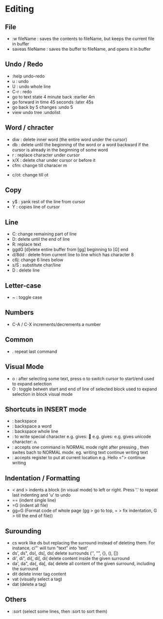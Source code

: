 # Editing

## File
- :w fileName : saves the contents to fileName, but keeps the current file in buffer
- saveas fileName : saves the buffer to fileName, and opens it in buffer


## Undo / Redo
- :help undo-redo
- u : undo
- U : undo whole line
- C-r : redo
- go to text state 4 minute back
  :earlier 4m
- go forward in time 45 seconds
  :later 45s
- go back by 5 changes
  :undo 5
- view undo tree
  :undolist

## Word / chracter
- diw : delete inner word (the entire word under the cursor)
- db : delete until the beginning of the word or a word backward if the cursor is already in the beginning of some word
- r : replace character under cursor
- x/X : delete char under cursor or before it
- cfm: change till characer m
* c/ot: change till ot



## Copy
- y$ : yank rest of the line from cursor
- Y : copies line of cursor

## Line
- C: change remaining part of line
- D: delete until the end of line
- R: replace text
- ggdG [d]elete entire buffer from [gg] beginning to [G] end
- d/8<cr>dd : delete from current line to line which has character 8
- c6j: change 6 lines below
- s/S : substitute char/line
- D : delete line


## Letter-case
- ~ : toggle case


## Numbers
- C-A / C-X increments/decrements a number


## Common
- . repeat last command


## Visual Mode
- o : after selecting some text, press o to switch cursor to start/end
  used to expand selection
- O : toggle betwen start and end of line of selected block
  used to expand selection in block visual mode



## Shortcuts in INSERT mode
- <c-h> : backspace
- <c-w> : backspace a word
- <c-u> : backspace whole line
- <c-v><special-character> : to write special character
  e.g. <c-v><esc> gives: 
  e.g. <c-v><cr> gives: 
  e.g. <c-v><u1234> gives unicode character: ሴ
- <c-o> : accepts one command in NORMAL mode right after pressing <c-o>, then swites bach to NORMAL mode.
  eg. writing text<c-o><j>
  continue writing text
- <c-r> : accepts register to put at current location
  e.g. Hello <c-r><"> continue writing

## Indentation / Formatting
- < and > indents a block (in visual mode) to left or right. Press '.' to repeat last indenting and 'u' to undo
- == (indent single line)
- =G  (indent all file)
- gg=G (Format code of whole page (gg > go to top, = > fix indentation, G > till the end of file))

## Surounding
- cs work like ds but replacing the surround instead of deleting them. For instance, ci"' will turn "text" into 'text'
- ds', ds", ds{, ds[, ds( delete surrounds ('', "", {}, (), [])
- di', di", di{, di[, di( delete content inside the given surround
- da', da", da{, da[, da( delete all content of the given surround, including the surround
- dit delete inner tag content
- vat (visually select a tag)
- dat (delete a tag)

## Others
- :sort (select some lines, then :sort to sort them)
